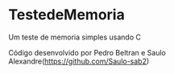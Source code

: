 # TestedeMemoria
Um teste de memoria simples usando C

Código desenvolvido por Pedro Beltran e Saulo Alexandre(https://github.com/Saulo-sab2)
